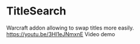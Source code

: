 # TitleSearch
Warcraft addon allowing to swap titles more easily.
https://youtu.be/3Hl1eJNmxnE Video demo
